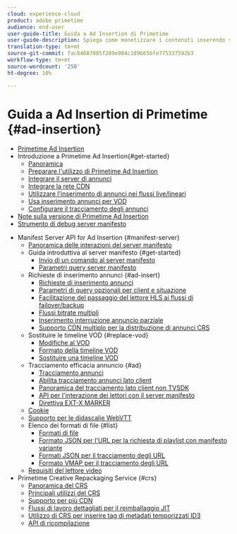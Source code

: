```yaml
---
cloud: experience-cloud
product: adobe primetime
audience: end-user
user-guide-title: Guida a Ad Insertion di Primetime
user-guide-description: Spiega come monetizzare i contenuti inserendo sul server annunci dinamici mirati agli utenti e coinvolgendo il pubblico con annunci personalizzati.
translation-type: tm+mt
source-git-commit: fac84687085f289e984c189665bfe775337592b3
workflow-type: tm+mt
source-wordcount: '250'
ht-degree: 10%

---
```



# Guida a Ad Insertion di Primetime  {#ad-insertion}

+ [Primetime  Ad Insertion](home.md)
+ Introduzione a Primetime  Ad Insertion{#get-started}
   + [Panoramica](get-started-ptai.md)
   + [Preparare l&#39;utilizzo di Primetime  Ad Insertion](setup-ptai.md)
   + [Integrare il server di annunci](integrate-ad-server.md)
   + [Integrare la rete CDN](integrate-cdn.md)
   + [Utilizzare l&#39;inserimento di annunci nei flussi live/lineari](ad-insertion-live-linear-stream.md)
   + [Usa inserimento annunci per VOD](ad-insertion-vod.md)
   + [Configurare il tracciamento degli annunci](set-up-ad-tracking.md)
+ [Note sulla versione di Primetime  Ad Insertion](https://docs.adobe.com/content/help/en/primetime/release-notes/ptai/ptai-19x-release-notes.html)
+ [Strumento di debug server manifesto](manifest-server-debugging-tool.md)

<!-- + [Server Side Ad Insertion debugging dashboard](ssai-debugging-dashboard.md)-->
+ Manifest Server API for  Ad Insertion {#manifest-server}
   + [Panoramica delle interazioni del server manifesto](msapi-topics/ms-overview.md)
   + Guida introduttiva al server manifesto {#get-started}
      + [Invio di un comando al server manifesto](msapi-topics/ms-getting-started/ms-sending-cmd.md)
      + [Parametri query server manifesto](msapi-topics/ms-getting-started/ms-api-query-params.md)
   + Richieste di inserimento annunci {#ad-insert}
      + [Richieste di inserimento annunci](msapi-topics/ms-insert-ads/ms-ad-insert.md)
      + [Parametri di query opzionali per client e situazione](msapi-topics/ms-insert-ads/ms-api-query-param-situation.md)
      + [Facilitazione del passaggio del lettore HLS ai flussi di failover/backup](msapi-topics/ms-insert-ads/hls-switching-to-failover.md)
      + [Flussi bitrate multipli](msapi-topics/ms-insert-ads/ms-api-mbr-streams.md)
      + [Inserimento interruzione annuncio parziale](msapi-topics/ms-insert-ads/partial-ad-break-insetion.md)
      + [Supporto CDN multiplo per la distribuzione di annunci CRS](msapi-topics/ms-insert-ads/ms-api-multi-cdns-for-crs.md)
   + Sostituire le timeline VOD {#replace-vod}
      + [Modifiche al VOD](msapi-topics/ms-changes-vod-timeline/ms-replace-vod-timeline.md)
      + [Formato della timeline VOD](msapi-topics/ms-changes-vod-timeline/ms-api-timeline-format.md)
      + [Sostituire una timeline VOD](msapi-topics/ms-changes-vod-timeline/t-ms-replace-vod-timeline.md)
   + Tracciamento efficacia annuncio {#ad}
      + [Tracciamento annunci](msapi-topics/ms-at-effectiveness/ms-at-overview.md)
      + [Abilita tracciamento annunci lato client](msapi-topics/ms-at-effectiveness/ms-enable-client-side-ad-tracking.md)
      + [Panoramica del tracciamento lato client non TVSDK](msapi-topics/ms-at-effectiveness/notvsdk-csat-overview.md)
      + [API per l&#39;interazione dei lettori con il server manifesto](msapi-topics/ms-at-effectiveness/notvsdk-csat-ms-interface.md)
      + [Direttiva EXT-X MARKER](msapi-topics/ms-at-effectiveness/ms-api-playlists.md)
   + [Cookie](msapi-topics/ms-cookies.md)
   + [Supporto per le didascalie WebVTT](msapi-topics/ms-webvtt-captions.md)
   + Elenco dei formati di file {#list}
      + [Formati di file](msapi-topics/ms-list-file-formats/ms-api-file-formats.md)
      + [Formato JSON per l&#39;URL per la richiesta di playlist con manifesto variante](msapi-topics/ms-list-file-formats/ms-json-m3u8.md)
      + [Formati JSON per il tracciamento degli URL](msapi-topics/ms-list-file-formats/notvsdk-csat-sidecar.md)
      + [Formato VMAP per il tracciamento degli URL](msapi-topics/ms-list-file-formats/notvsdk-csat-vmap.md)
   + [Requisiti del lettore video](msapi-topics/ms-player-req.md)
+ Primetime Creative Repackaging Service {#crs}
   + [Panoramica del CRS](creative-repackaging-service/crs-overview.md)
   + [Principali utilizzi del CRS](creative-repackaging-service/jit-async-hls-conv.md)
   + [Supporto per più CDN](creative-repackaging-service/multi-cdn-supportt.md)
   + [Flussi di lavoro dettagliati per il reimballaggio JIT](creative-repackaging-service/jit-repackage.md)
   + [Utilizzo di CRS per inserire tag di metadati temporizzati ID3](creative-repackaging-service/inject-id3.md)
   + [API di ricompilazione](creative-repackaging-service/api-repackage.md)
